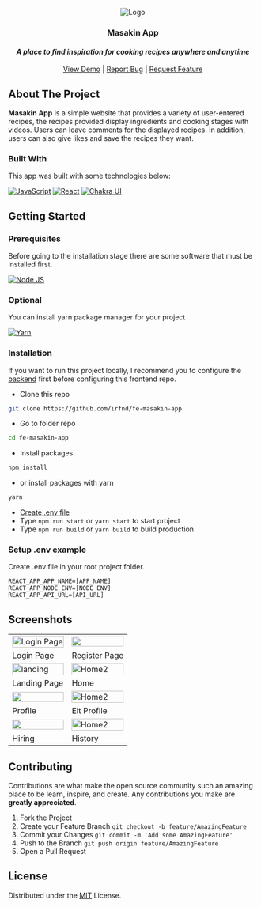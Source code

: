 <!-- PROJECT LOGO -->
<div align="center">
  <p>
    <img src="https://firebasestorage.googleapis.com/v0/b/masakin-app-irfnd.appspot.com/o/documentations%2Fmain-banner.png?alt=media&token=d88c4590-775a-4292-b1bb-7eaec79a4539" alt="Logo" width="auto">
  </p>

  <h3 align="center">Masakin App</h3>
  <i><h4 align="center">A place to find inspiration for cooking recipes anywhere and anytime</h4></i>

  <p align="center">
    <a href="https://masakin-app.vercel.app/">View Demo</a>
    |
    <a href="https://github.com/irfnd/fe-masakin-app/issues">Report Bug</a>
    |
    <a href="https://github.com/irfnd/fe-masakin-app/issues">Request Feature</a>
  </p>
</div>

<!-- ABOUT THE PROJECT -->

## About The Project

**Masakin App** is a simple website that provides a variety of user-entered recipes, the recipes provided display ingredients and cooking stages with videos. Users can leave comments for the displayed recipes. In addition, users can also give likes and save the recipes they want.

### Built With

This app was built with some technologies below:

[![JavaScript](https://img.shields.io/badge/JavaScript-323330?style=for-the-badge&logo=javascript&logoColor=F7DF1E)](https://www.ecma-international.org/publications-and-standards/standards/)
[![React](https://img.shields.io/badge/React-20232A?style=for-the-badge&logo=react&logoColor=61DAFB)](https://reactjs.org/)
[![Chakra UI](https://img.shields.io/badge/Chakra--UI-319795?style=for-the-badge&logo=chakra-ui&logoColor=white)](https://chakra-ui.com/)

<!-- GETTING STARTED -->

## Getting Started

### Prerequisites

Before going to the installation stage there are some software that must be installed first.

[![Node JS](https://img.shields.io/badge/Node.js-339933?style=for-the-badge&logo=nodedotjs&logoColor=white)](https://nodejs.org/en/download)

### Optional

You can install yarn package manager for your project

[![Yarn](https://img.shields.io/badge/Yarn-2C8EBB?style=for-the-badge&logo=yarn&logoColor=white)](https://yarnpkg.com/)

### Installation

If you want to run this project locally, I recommend you to configure the [backend](https://github.com/Candra-Julius/Cafein-BackEnd) first before configuring this frontend repo.

- Clone this repo

```bash
git clone https://github.com/irfnd/fe-masakin-app
```

- Go to folder repo

```bash
cd fe-masakin-app
```

- Install packages

```bash
npm install
```

- or install packages with yarn

```bash
yarn
```

- <a href="#setup-env-example">Create .env file</a>
- Type `npm run start` or `yarn start` to start project
- Type `npm run build` or `yarn build` to build production

### Setup .env example

Create .env file in your root project folder.

```
REACT_APP_APP_NAME=[APP_NAME]
REACT_APP_NODE_ENV=[NODE_ENV]
REACT_APP_API_URL=[API_URL]
```

## Screenshots

<p align="center" display=flex>
   
<table>
  <tr>
    <td><image src="https://res.cloudinary.com/dbpfwb5ok/image/upload/v1659171973/portofolio/Hirejob/login_itsjdz.png" alt="Login Page" width=100%></td>
    <td><image src="https://res.cloudinary.com/dbpfwb5ok/image/upload/v1659171977/portofolio/Hirejob/register_av7ren.png" width=100%/></td>
  </tr>
  <tr>
    <td>Login Page</td>
    <td>Register Page</td>
  </tr>
  <tr>
    <td><image src="https://res.cloudinary.com/dbpfwb5ok/image/upload/v1659172144/portofolio/Hirejob/Landing2_rsa3we.png" alt="landing" width=100%></td>
    <td><image src="https://res.cloudinary.com/dbpfwb5ok/image/upload/v1659171994/portofolio/Hirejob/home2_d9kgzc.png" alt="Home2" width=100%/></td>
  </tr>
  <tr>
    <td>Landing Page</td>
    <td>Home</td>
  </tr>
  <tr>
    <td><image src="https://res.cloudinary.com/dbpfwb5ok/image/upload/v1659362992/portofolio/Hirejob/Profile_qarrl3.png" width=100%></td>
    <td><image src="https://res.cloudinary.com/dbpfwb5ok/image/upload/v1659174007/portofolio/Hirejob/edit_profile_eixzem.png" alt="Home2" width=100%/></td>
  </tr>
  <tr>
    <td>Profile</td>
    <td>Eit Profile</td>
  </tr>
  <tr>
    <td><image src="https://res.cloudinary.com/dbpfwb5ok/image/upload/v1659171988/portofolio/Hirejob/Hiring_u1pfua.png" width=100%></td>
    <td><image src="https://res.cloudinary.com/dbpfwb5ok/image/upload/v1659355457/portofolio/Hirejob/History_a8ksmv.png" alt="Home2" width=100%/></td>
  </tr>
  <tr>
    <td>Hiring</td>
    <td>History</td>
  </tr>
</table>
      
</p>

## Contributing

Contributions are what make the open source community such an amazing place to be learn, inspire, and create. Any contributions you make are **greatly appreciated**.

1. Fork the Project
2. Create your Feature Branch `git checkout -b feature/AmazingFeature`
3. Commit your Changes `git commit -m 'Add some AmazingFeature'`
4. Push to the Branch `git push origin feature/AmazingFeature`
5. Open a Pull Request

## License

Distributed under the [MIT](/LICENSE) License.
